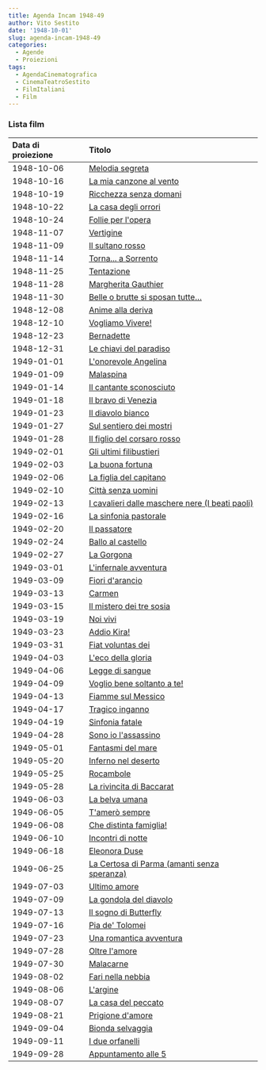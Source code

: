 ```yaml
---
title: Agenda Incam 1948-49
author: Vito Sestito
date: '1948-10-01'
slug: agenda-incam-1948-49
categories:
  - Agende
  - Proiezioni
tags:
  - AgendaCinematografica
  - CinemaTeatroSestito
  - FilmItaliani
  - Film
---
```



### Lista film

|Data di proiezione |Titolo                                          |
|:------------------|:-----------------------------------------------|
|1948-10-06         |[Melodia segreta](https://www.imdb.com/title/tt0191305/)|
|1948-10-16         |[La mia canzone al vento](https://www.imdb.com/title/tt0031642/)|
|1948-10-19         |[Ricchezza senza domani](https://www.imdb.com/title/tt0031856/)|
|1948-10-22         |[La casa degli orrori](https://www.imdb.com/title/tt0037793/)|
|1948-10-24         |[Follie per l'opera](https://www.imdb.com/title/tt0040362/)|
|1948-11-07         |[Vertigine](https://www.imdb.com/title/tt0037008/)|
|1948-11-09         |[Il sultano rosso](https://www.imdb.com/title/tt0026032/)|
|1948-11-14         |[Torna... a Sorrento](https://www.imdb.com/title/tt0038183/)|
|1948-11-25         |[Tentazione](https://www.imdb.com/title/tt0039015/)|
|1948-11-28         |[Margherita Gauthier](https://www.imdb.com/title/tt0028683/)|
|1948-11-30         |[Belle o brutte si sposan tutte…](https://www.imdb.com/title/tt0031094/)|
|1948-12-08         |[Anime alla deriva](https://www.imdb.com/title/tt0023826/)|
|1948-12-10         |[Vogliamo Vivere!](https://www.imdb.com/title/tt0035446/)|
|1948-12-23         |[Bernadette](https://www.imdb.com/title/tt0036377/)|
|1948-12-31         |[Le chiavi del paradiso](https://www.imdb.com/title/tt0036983/)|
|1949-01-01         |[L'onorevole Angelina](https://www.imdb.com/title/tt0039682/)|
|1949-01-09         |[Malaspina](https://www.imdb.com/title/tt0039599/)|
|1949-01-14         |[Il cantante sconosciuto](https://www.imdb.com/title/tt0038408/)|
|1949-01-18         |[Il bravo di Venezia](https://www.imdb.com/title/tt0033431/)|
|1949-01-23         |[Il diavolo bianco](https://www.imdb.com/title/tt0039319/)|
|1949-01-27         |[Sul sentiero dei mostri](https://www.imdb.com/title/tt0032871/)|
|1949-01-28         |[Il figlio del corsaro rosso](https://www.imdb.com/title/tt0033602/)|
|1949-02-01         |[Gli ultimi filibustieri](https://www.imdb.com/title/tt0034331/)|
|1949-02-03         |[La buona fortuna](https://www.imdb.com/title/tt0047905/)|
|1949-02-06         |[La figlia del capitano](https://www.imdb.com/title/tt0039381/)|
|1949-02-10         |[Città senza uomini](https://www.imdb.com/title/tt0035740/)|
|1949-02-13         |[I cavalieri dalle maschere nere (I beati paoli)](https://www.imdb.com/title/tt0039256/)|
|1949-02-16         |[La sinfonia pastorale](https://www.imdb.com/title/tt0039004/)|
|1949-02-20         |[Il passatore](https://www.imdb.com/title/tt0039696/)|
|1949-02-24         |[Ballo al castello](https://www.imdb.com/title/tt0031075/)|
|1949-02-27         |[La Gorgona](https://www.imdb.com/title/tt0034803/)|
|1949-03-01         |[L'infernale avventura](https://www.imdb.com/title/tt0038300/)|
|1949-03-09         |[Fiori d'arancio](https://www.imdb.com/title/tt0036826/)|
|1949-03-13         |[Carmen](https://www.imdb.com/title/tt0034581/) |
|1949-03-15         |[Il mistero dei tre sosia](https://www.imdb.com/title/tt0033390/)|
|1949-03-19         |[Noi vivi](https://www.imdb.com/title/tt0035130/)|
|1949-03-23         |[Addio Kira!](https://www.imdb.com/title/tt0034429/)|
|1949-03-31         |[Fiat voluntas dei](https://www.imdb.com/title/tt0026348/)|
|1949-04-03         |[L'eco della gloria](https://www.imdb.com/title/tt0038506/)|
|1949-04-06         |[Legge di sangue](https://www.imdb.com/title/tt0039561/)|
|1949-04-09         |[Voglio bene soltanto a te!](https://www.imdb.com/title/tt0039086/)|
|1949-04-13         |[Fiamme sul Messico](https://www.imdb.com/title/tt0034993/)|
|1949-04-17         |[Tragico inganno](https://www.imdb.com/title/tt0038493/)|
|1949-04-19         |[Sinfonia fatale](https://www.imdb.com/title/tt0038942/)|
|1949-04-28         |[Sono io l'assassino](https://www.imdb.com/title/tt0039854/)|
|1949-05-01         |[Fantasmi del mare](https://www.imdb.com/title/tt0040344/)|
|1949-05-20         |[Inferno nel deserto](https://www.imdb.com/title/tt0034242/)|
|1949-05-25         |[Rocambole](https://www.imdb.com/title/tt0039781/)|
|1949-05-28         |[La rivincita di Baccarat](https://www.imdb.com/title/tt0039774/)|
|1949-06-03         |[La belva umana](https://www.imdb.com/title/tt0032383/)|
|1949-06-05         |[T'amerò sempre](https://www.imdb.com/title/tt0036413/)|
|1949-06-08         |[Che distinta famiglia!](https://www.imdb.com/title/tt0162234/)|
|1949-06-10         |[Incontri di notte](https://www.imdb.com/title/tt0034894/)|
|1949-06-18         |[Eleonora Duse](https://www.imdb.com/title/tt0039352/)|
|1949-06-25         |[La Certosa di Parma (amanti senza speranza)](https://www.imdb.com/title/tt0040223/)|
|1949-07-03         |[Ultimo amore](https://www.imdb.com/title/tt0039059/)|
|1949-07-09         |[La gondola del diavolo](https://www.imdb.com/title/tt0038570/)|
|1949-07-13         |[Il sogno di Butterfly](https://www.imdb.com/title/tt0031949/)|
|1949-07-16         |[Pia de' Tolomei](https://www.imdb.com/title/tt0034022/)|
|1949-07-23         |[Una romantica avventura](https://www.imdb.com/title/tt0032999/)|
|1949-07-28         |[Oltre l'amore](https://www.imdb.com/title/tt0032865/)|
|1949-07-30         |[Malacarne](https://www.imdb.com/title/tt0038719/)|
|1949-08-02         |[Fari nella nebbia](https://www.imdb.com/title/tt0033588/)|
|1949-08-06         |[L'argine](https://www.imdb.com/title/tt0029877/)|
|1949-08-07         |[La casa del peccato](https://www.imdb.com/title/tt0029975/)|
|1949-08-21         |[Prigione d'amore](https://www.imdb.com/title/tt0033127/)|
|1949-09-04         |[Bionda selvaggia](https://www.imdb.com/title/tt0039198/)|
|1949-09-11         |[I due orfanelli](https://www.imdb.com/title/tt0039342/)|
|1949-09-28         |[Appuntamento alle 5](https://www.imdb.com/title/tt0027887/)|

